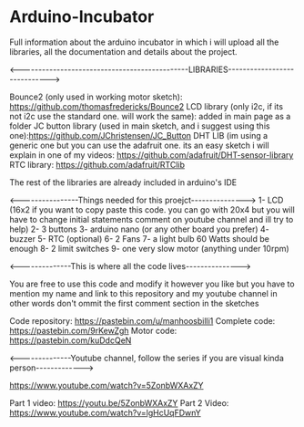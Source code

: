 # Arduino-Incubator
Full information about the arduino incubator in which i will upload all the libraries, all the documentation and details about the project.

<----------------------------------------------LIBRARIES----------------------------->

Bounce2 (only used in working motor sketch): https://github.com/thomasfredericks/Bounce2
LCD library (only i2c, if its not i2c use the standard one. will work the same): added in main page as a folder 
JC button library (used in main sketch, and i suggest using this one):https://github.com/JChristensen/JC_Button
DHT LIB (im using a generic one but you can use the adafruit one. its an easy sketch i will explain in one of my videos: https://github.com/adafruit/DHT-sensor-library
RTC library: https://github.com/adafruit/RTClib

The rest of the libraries are already included in arduino's IDE


<----------------Things needed for this proejct--------------->
1- LCD (16x2 if you want to copy paste this code. you can go with 20x4 but you will have to change initial statements comment on youtube    channel and ill try to help)
2- 3 buttons
3- arduino nano (or any other board you prefer)
4- buzzer
5- RTC (optional)
6- 2 Fans
7- a light bulb 60 Watts should be enough
8- 2 limit switches
9- one very slow motor (anything under 10rpm)

<--------------This is where all the code lives--------------->

You are free to use this code and modify it however you like but you have to mention my name and link to this repository and my youtube channel in other words don't ommit the first comment section in the sketches

Code repository: https://pastebin.com/u/manhoosbilli1
Complete code: https://pastebin.com/9rKewZgh
Motor code: https://pastebin.com/kuDdcQeN

<--------------Youtube channel, follow the series if you are visual kinda person------------->

https://www.youtube.com/watch?v=5ZonbWXAxZY


Part 1 video: https://youtu.be/5ZonbWXAxZY
Part 2 Video: https://www.youtube.com/watch?v=lgHcUqFDwnY
